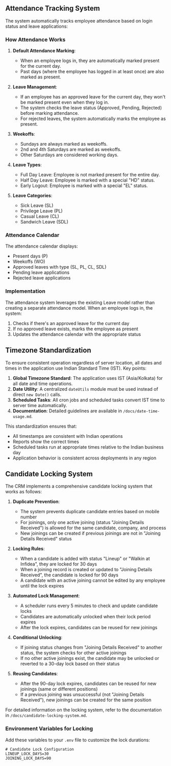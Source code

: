 ## Attendance Tracking System

The system automatically tracks employee attendance based on login status and leave applications:

### How Attendance Works

1. **Default Attendance Marking**:

   - When an employee logs in, they are automatically marked present for the current day.
   - Past days (where the employee has logged in at least once) are also marked as present.

2. **Leave Management**:

   - If an employee has an approved leave for the current day, they won't be marked present even when they log in.
   - The system checks the leave status (Approved, Pending, Rejected) before marking attendance.
   - For rejected leaves, the system automatically marks the employee as present.

3. **Weekoffs**:

   - Sundays are always marked as weekoffs.
   - 2nd and 4th Saturdays are marked as weekoffs.
   - Other Saturdays are considered working days.

4. **Leave Types**:

   - Full Day Leave: Employee is not marked present for the entire day.
   - Half Day Leave: Employee is marked with a special "HD" status.
   - Early Logout: Employee is marked with a special "EL" status.

5. **Leave Categories**:
   - Sick Leave (SL)
   - Privilege Leave (PL)
   - Casual Leave (CL)
   - Sandwich Leave (SDL)

### Attendance Calendar

The attendance calendar displays:

- Present days (P)
- Weekoffs (WO)
- Approved leaves with type (SL, PL, CL, SDL)
- Pending leave applications
- Rejected leave applications

### Implementation

The attendance system leverages the existing Leave model rather than creating a separate attendance model. When an employee logs in, the system:

1. Checks if there's an approved leave for the current day
2. If no approved leave exists, marks the employee as present
3. Updates the attendance calendar with the appropriate status

## Timezone Standardization

To ensure consistent operation regardless of server location, all dates and times in the application use Indian Standard Time (IST). Key points:

1. **Global Timezone Standard**: The application uses IST (Asia/Kolkata) for all date and time operations.
2. **Date Utility**: A centralized `dateUtils` module must be used instead of direct `new Date()` calls.
3. **Scheduled Tasks**: All cron jobs and scheduled tasks convert IST time to server time automatically.
4. **Documentation**: Detailed guidelines are available in `/docs/date-time-usage.md`.

This standardization ensures that:

- All timestamps are consistent with Indian operations
- Reports show the correct times
- Scheduled tasks run at appropriate times relative to the Indian business day
- Application behavior is consistent across deployments in any region

## Candidate Locking System

The CRM implements a comprehensive candidate locking system that works as follows:

1. **Duplicate Prevention**:

   - The system prevents duplicate candidate entries based on mobile number
   - For joinings, only one active joining (status "Joining Details Received") is allowed for the same candidate, company, and process
   - New joinings can be created if previous joinings are not in "Joining Details Received" status

2. **Locking Rules**:

   - When a candidate is added with status "Lineup" or "Walkin at Infidea", they are locked for 30 days
   - When a joining record is created or updated to "Joining Details Received", the candidate is locked for 90 days
   - A candidate with an active joining cannot be edited by any employee until the lock expires

3. **Automated Lock Management**:

   - A scheduler runs every 5 minutes to check and update candidate locks
   - Candidates are automatically unlocked when their lock period expires
   - After the lock expires, candidates can be reused for new joinings

4. **Conditional Unlocking**:

   - If joining status changes from "Joining Details Received" to another status, the system checks for other active joinings
   - If no other active joinings exist, the candidate may be unlocked or reverted to a 30-day lock based on their status

5. **Reusing Candidates**:
   - After the 90-day lock expires, candidates can be reused for new joinings (same or different positions)
   - If a previous joining was unsuccessful (not "Joining Details Received"), new joinings can be created for the same position

For detailed information on the locking system, refer to the documentation in `/docs/candidate-locking-system.md`.

### Environment Variables for Locking

Add these variables to your `.env` file to customize the lock durations:

```
# Candidate Lock Configuration
LINEUP_LOCK_DAYS=30
JOINING_LOCK_DAYS=90
```
